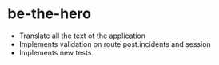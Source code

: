# be-the-hero

- Translate all the text of the application
- Implements validation on route post.incidents and session
- Implements new tests